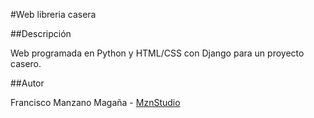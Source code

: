 #Web libreria casera

##Descripción

Web programada en Python y HTML/CSS con Django para un
proyecto casero.

##Autor

Francisco Manzano Magaña - [MznStudio](http://mznstudio.herokuapp.com)

